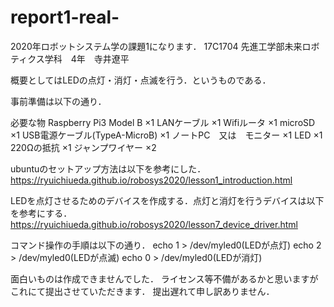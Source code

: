 # report1-real-
2020年ロボットシステム学の課題1になります．
17C1704 先進工学部未来ロボティクス学科　4年　寺井遼平

概要としてはLEDの点灯・消灯・点滅を行う．というものである．

事前準備は以下の通り．

必要な物
Raspberry Pi3 Model B ×1
LANケーブル ×1
Wifiルータ ×1
microSD ×1
USB電源ケーブル(TypeA-MicroB) ×1
ノートPC　又は　モニター ×1
LED ×1
220Ωの抵抗 ×1
ジャンプワイヤー ×2

ubuntuのセットアップ方法は以下を参考にした．
https://ryuichiueda.github.io/robosys2020/lesson1_introduction.html

LEDを点灯させるためのデバイスを作成する．点灯と消灯を行うデバイスは以下を参考にする．
https://ryuichiueda.github.io/robosys2020/lesson7_device_driver.html

コマンド操作の手順は以下の通り．
echo 1 > /dev/myled0(LEDが点灯)
echo 2 > /dev/myled0(LEDが点滅)
echo 0 > /dev/myled0(LEDが消灯)

面白いものは作成できませんでした．
ライセンス等不備があるかと思いますがこれにて提出させていただきます．
提出遅れて申し訳ありません．
